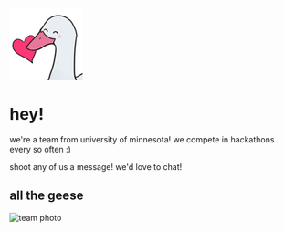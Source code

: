 
![yok](./gooselove.png)
# hey!

we're a team from university of minnesota! we compete in hackathons every so often :)

shoot any of us a message! we'd love to chat!

## all the geese

![team photo](https://yok.dev/api/minihacks-people?num=7)
